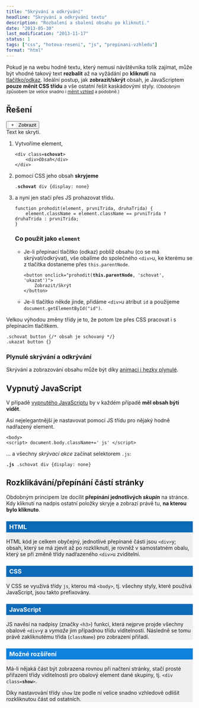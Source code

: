 ```yaml
---
title: "Skrývání a odkrývání"
headline: "Skrývání a odkrývání textu"
description: "Rozbalení a sbalení obsahu po kliknutí."
date: "2013-05-30"
last_modification: "2013-11-17"
status: 1
tags: ["css", "hotova-reseni", "js", "prepinani-vzhledu"]
format: "html"
---
```


<p>Pokud je na webu hodně textu, který nemusí návštěvníka tolik zajímat, může být vhodné takový text <b>rozbalit</b> až na vyžádání po <b>kliknutí</b> na <a href="/odkaz-tlacitko">tlačítko/odkaz</a>. Ideální postup, jak <b>zobrazit/skrýt</b> obsah, je JavaScriptem <b>pouze měnit CSS třídu</b> a vše ostatní řešit kaskádovými styly. <small>(Obdobným způsobem lze velice snadno i <a href='/zmena-vzhledu'>měnit vzhled</a> a podobně.)</small>

<h2>Řešení</h2>


<div class="live">
  <style>
    /* schování tlačítka */
    .js .live .schovat div {display: none}
    /* nastylování „ikony“ plus nebo mínus */
    .live button span:before {content: "+"; display: inline-block; margin-right: .5em; padding: 0 .4em; border-radius: 3px; background: #fff; color: #000}
    /* ikona minus bude mít pomlčku */
    .live button span.skryt:before {content: "–"}
    /* když je obsah schovaný, schováme popisek „Skrýt“ */
    .live .schovat .skryt {display: none}
    /* když je obsah zobrazený, schováme popisek „Zobrazit“ */
    .live .ukazat .zobrazit {display: none} 
  </style>
  <script>
    function prohodit(element, prvniTrida, druhaTrida) {
	  element.className = element.className == prvniTrida ? druhaTrida : prvniTrida;
    }
  </script>
  <div class='schovat'>
    <button onclick="prohodit(this.parentNode, 'schovat', 'ukazat')"><i></i><span class=zobrazit>Zobrazit</span><span class=skryt>Skrýt</span></button>
    <div>Text ke skrytí.</div>
  </div>
</div>


<ol>
<li>Vytvoříme element,
<pre><code>&lt;div class=<b>schovat</b>>
	&lt;div><i>Obsah</i>&lt;/div>
&lt;/div></code></pre>
  <li>pomocí CSS jeho obsah <b>skryjeme</b>
<pre><code>.<b>schovat</b> div {display: none}</code></pre>
<li>a nyní jen stačí přes JS prohazovat třídu.
<pre><code>function prohodit(element, prvniTrida, druhaTrida) {
	element.className = element.className == prvniTrida ? druhaTrida : prvniTrida;
}</code></pre>
<h3>Co použít jako <code>element</code></h3>
<ul>
<li>Je-li přepínací tlačítko (odkaz) poblíž obsahu (co se má skrývat/odkrývat), vše obalíme do společného <code>&lt;div></code>u, ke kterému se z tlačítka dostaneme přes <code>this.parentNode</code>.
<pre><code>&lt;button onclick="prohodit(<b>this.parentNode</b>, 'schovat', 'ukazat')">
	Zobrazit/Skrýt
&lt;/button></code></pre>
<li>Je-li tlačítko někde jinde, přidáme <code>&lt;div></code>u atribut <code>id</code> a použijeme <code>document.getElementById("id")</code>.
</ul>
</ol>

<p>Velkou výhodou změny třídy je to, že potom lze přes CSS pracovat i s přepínacím tlačítkem.
<pre><code>.schovat button {/* obsah je schovaný */}
.ukazat button {}</code></pre>

<h3>Plynulé skrývání a odkrývání</h3>
<p>Skrývání a zobrazování obsahu může být díky <a href="/animace-skryt">animaci i hezky plynulé</a>.</p>

<h2 id=no-js>Vypnutý JavaScript</h2>
<p>V případě <a href="/vypnuty-js">vypnutého JavaScriptu</a> by v každém případě <b>měl obsah býti vidět</b>.
<p>Asi nejelegantnější je nastavovat pomocí JS třídu pro nějaký hodně nadřazený element.
<pre><code>&lt;body>
&lt;script> document.body.className+=' js' &lt;/script></code></pre>
<p>… a všechny <i>skrývací akce</i> začínat selektorem <code>.js</code>:
<pre><code><b>.js</b> .schovat div {display: none}</code></pre>

<h2 id=rozklikavani>Rozklikávání/přepínání částí stránky</h2>
<p>Obdobným principem lze docílit <b>přepínání jednotlivých <i>skupin</i></b> na stránce. Kdy kliknutí na nadpis ostatní položky skryje a zobrazí právě tu, <b>na kterou bylo kliknuto</b>.</p>

<!-- Kód ukázky -->
<div class="live">
<style>
  .js .obal div div {display: none; padding: .3em .5em}
  .js .obal div.show div {display: block}
  .js .obal h3 {cursor: pointer}
  .obal div {background: #efefef}
  .obal div h3 {background: #0D6AB7; color: #fff; padding: .3em .5em}
  .obal div.show h3 {background: #1081DD}
</style>
<div class="obal" id="obal">
  <div>
    <h3>HTML</h3>
    <div><p>HTML kód je celkem obyčejný, jednotlivé přepínané části jsou <code>&lt;div></code>y; obsah, který se má zjevit až po rozkliknutí, je rovněž v samostatném obalu, který se při změně třídy nadřazeného <code>&lt;div></code>u zviditelní.</p></div>
  </div>
  <div>
    <h3>CSS</h3>
    <div><p>V CSS se využívá třídy <code>js</code>, kterou má <code>&lt;body></code>, tj. všechny styly, které používá JavaScript, jsou takto prefixovány.</p></div>
  </div>
  <div>
    <h3>JavaScript</h3>
    <div><p>JS navěsí na nadpisy (značky <code>&lt;h3></code>) funkci, která nejprve projde všechny obalové <code>&lt;div></code>y a <i>vymaže</i> jim případnou třídu viditelnosti. Následně se tomu právě zakliknutému třída (<code>className</code>) pro zobrazení přiřadí.</p></div>
  </div>
  <div class=show>
    <h3>Možné rozšíření</h3>
    <div>
      <p>Má-li nějaká část být zobrazena rovnou při načtení stránky, stačí prosté přiřazení třídy viditelnosti pro obalový element dané skupiny, tj. <code>&lt;div class=<b>show</b>></code>.
      <p>Díky nastavování třídy <code>show</code> lze podle ní velice snadno vzhledově odlišit rozkliknutou část od ostatních.</p>
    </div>
  </div>
</div>

<script>
var el = document.getElementById("obal");
el.className += " js";

function clearAll() {
	var div = el.getElementsByTagName("div");
	for (var i = 0; i < div.length; i++) {
		div[i].className = "";
	}
}

function init() {
	if (!el) return;
	var div = el.getElementsByTagName("div");

	for (var i = 0; i < div.length; i++) {
		if (div[i].parentNode != el) continue;
		div[i].getElementsByTagName("h3")[0].onclick = function () {
			var div = this.parentNode;
			var puvodni = div.className;
			clearAll();
			div.className = (div.className == "show" || puvodni == "show") ? "" : "show";
		}
	}
}

init();
</script>
</div>
<!-- / konec ukázky -->

<!-- Přepínání záložek v jQuery: http://kod.djpw.cz/hzw- -->